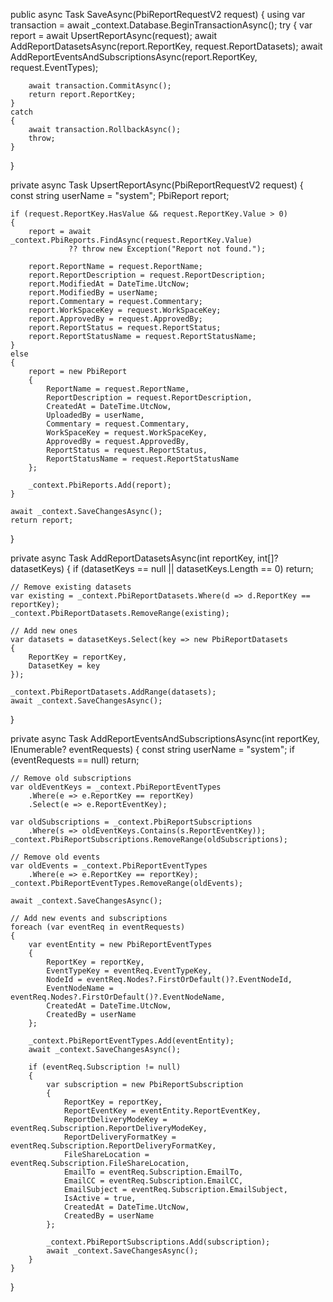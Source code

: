 public async Task<int> SaveAsync(PbiReportRequestV2 request)
{
    using var transaction = await _context.Database.BeginTransactionAsync();
    try
    {
        var report = await UpsertReportAsync(request);
        await AddReportDatasetsAsync(report.ReportKey, request.ReportDatasets);
        await AddReportEventsAndSubscriptionsAsync(report.ReportKey, request.EventTypes);

        await transaction.CommitAsync();
        return report.ReportKey;
    }
    catch
    {
        await transaction.RollbackAsync();
        throw;
    }
}

private async Task<PbiReport> UpsertReportAsync(PbiReportRequestV2 request)
{
    const string userName = "system";
    PbiReport report;

    if (request.ReportKey.HasValue && request.ReportKey.Value > 0)
    {
        report = await _context.PbiReports.FindAsync(request.ReportKey.Value)
                 ?? throw new Exception("Report not found.");

        report.ReportName = request.ReportName;
        report.ReportDescription = request.ReportDescription;
        report.ModifiedAt = DateTime.UtcNow;
        report.ModifiedBy = userName;
        report.Commentary = request.Commentary;
        report.WorkSpaceKey = request.WorkSpaceKey;
        report.ApprovedBy = request.ApprovedBy;
        report.ReportStatus = request.ReportStatus;
        report.ReportStatusName = request.ReportStatusName;
    }
    else
    {
        report = new PbiReport
        {
            ReportName = request.ReportName,
            ReportDescription = request.ReportDescription,
            CreatedAt = DateTime.UtcNow,
            UploadedBy = userName,
            Commentary = request.Commentary,
            WorkSpaceKey = request.WorkSpaceKey,
            ApprovedBy = request.ApprovedBy,
            ReportStatus = request.ReportStatus,
            ReportStatusName = request.ReportStatusName
        };

        _context.PbiReports.Add(report);
    }

    await _context.SaveChangesAsync();
    return report;
}

private async Task AddReportDatasetsAsync(int reportKey, int[]? datasetKeys)
{
    if (datasetKeys == null || datasetKeys.Length == 0)
        return;

    // Remove existing datasets
    var existing = _context.PbiReportDatasets.Where(d => d.ReportKey == reportKey);
    _context.PbiReportDatasets.RemoveRange(existing);

    // Add new ones
    var datasets = datasetKeys.Select(key => new PbiReportDatasets
    {
        ReportKey = reportKey,
        DatasetKey = key
    });

    _context.PbiReportDatasets.AddRange(datasets);
    await _context.SaveChangesAsync();
}

private async Task AddReportEventsAndSubscriptionsAsync(int reportKey, IEnumerable<PbiReportEventRequest>? eventRequests)
{
    const string userName = "system";
    if (eventRequests == null) return;

    // Remove old subscriptions
    var oldEventKeys = _context.PbiReportEventTypes
        .Where(e => e.ReportKey == reportKey)
        .Select(e => e.ReportEventKey);

    var oldSubscriptions = _context.PbiReportSubscriptions
        .Where(s => oldEventKeys.Contains(s.ReportEventKey));
    _context.PbiReportSubscriptions.RemoveRange(oldSubscriptions);

    // Remove old events
    var oldEvents = _context.PbiReportEventTypes
        .Where(e => e.ReportKey == reportKey);
    _context.PbiReportEventTypes.RemoveRange(oldEvents);

    await _context.SaveChangesAsync();

    // Add new events and subscriptions
    foreach (var eventReq in eventRequests)
    {
        var eventEntity = new PbiReportEventTypes
        {
            ReportKey = reportKey,
            EventTypeKey = eventReq.EventTypeKey,
            NodeId = eventReq.Nodes?.FirstOrDefault()?.EventNodeId,
            EventNodeName = eventReq.Nodes?.FirstOrDefault()?.EventNodeName,
            CreatedAt = DateTime.UtcNow,
            CreatedBy = userName
        };

        _context.PbiReportEventTypes.Add(eventEntity);
        await _context.SaveChangesAsync();

        if (eventReq.Subscription != null)
        {
            var subscription = new PbiReportSubscription
            {
                ReportKey = reportKey,
                ReportEventKey = eventEntity.ReportEventKey,
                ReportDeliveryModeKey = eventReq.Subscription.ReportDeliveryModeKey,
                ReportDeliveryFormatKey = eventReq.Subscription.ReportDeliveryFormatKey,
                FileShareLocation = eventReq.Subscription.FileShareLocation,
                EmailTo = eventReq.Subscription.EmailTo,
                EmailCC = eventReq.Subscription.EmailCC,
                EmailSubject = eventReq.Subscription.EmailSubject,
                IsActive = true,
                CreatedAt = DateTime.UtcNow,
                CreatedBy = userName
            };

            _context.PbiReportSubscriptions.Add(subscription);
            await _context.SaveChangesAsync();
        }
    }
}

